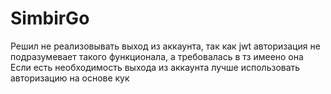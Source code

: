 # SimbirGo

Решил не реализовывать выход из аккаунта, так как jwt авторизация не подразумевает такого функционала, а требовалась в тз имеено она
Если есть необходимость выхода из аккаунта лучше использовать авторизацию на основе кук


